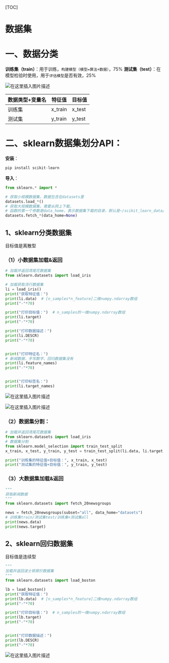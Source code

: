 [TOC]

# 数据集
# 一、数据分类
**训练集（train）**：用于训练，``构建模型（模型=算法+数据）``，75%
**测试集（test）**：在模型检验时使用，用于``评估模型``是否有效，25%

![在这里插入图片描述](https://img-blog.csdnimg.cn/20200322001942561.png?x-oss-process=image/watermark,type_ZmFuZ3poZW5naGVpdGk,shadow_10,text_aHR0cHM6Ly9ibG9nLmNzZG4ubmV0L2d1MzA1NTI0MDcz,size_16,color_FFFFFF,t_70)

|数据类型+变量名|特征值|目标值
|---|---|---|
|训练集|x_train|x_test|
|测试集|y_train|y_test|

# 二、sklearn数据集划分API：
**安装**：
```python
pip install scikit-learn
```
**导入**：
```python
from sklearn.* import *
```

```python
# 获取小规模数据集，数据包含在datasets里
datasets.load_*()  
# 获取大规模数据集，需要从网上下载，
# 函数的第一个参数是data_home，表示数据集下载的目录，默认是~/scikit_learn_data/
datasets.fetch_*(data_home=None) 
```

## 1、sklearn分类数据集
目标值是离散型
### （1）小数据集加载&返回
```python
# 加载并返回鸢尾花数据集
from sklearn.datasets import load_iris

# 加载获取流行数据集
li = load_iris()
print("获取特征值：")
print(li.data)  # [n_samples*n_feature]二维numpy.ndarray数组
print("-"*70)

print("打印目标值：")  # n_samples的一维numpy.ndarray数组
print(li.target)
print("-"*70)

print("打印数据描述：")
print(li.DESCR)
print("-"*70)


print("打印特征名：")
# 新闻数据，手写数字、回归数据集没有
print(li.feature_names)
print("-"*70)


print("打印标签名：")
print(li.target_names)

```
![在这里插入图片描述](https://img-blog.csdnimg.cn/20200307225250825.png?x-oss-process=image/watermark,type_ZmFuZ3poZW5naGVpdGk,shadow_10,text_aHR0cHM6Ly9ibG9nLmNzZG4ubmV0L2d1MzA1NTI0MDcz,size_16,color_FFFFFF,t_70)

![在这里插入图片描述](https://img-blog.csdnimg.cn/20200307225258808.png)

### （2）数据集分割：

```python
# 加载并返回鸢尾花数据集
from sklearn.datasets import load_iris
# 数据集分割
from sklearn.model_selection import train_test_split
x_train, x_test, y_train, y_test = train_test_split(li.data, li.target, test_size=0.25)

print("训练集的特征值+目标值：", x_train, x_test)
print("测试集的特征值+目标值：", y_train, y_test)
```
### （3）大数据集加载&返回
```python
"""
获取新闻数据
"""
from sklearn.datasets import fetch_20newsgroups

news = fetch_20newsgroups(subset="all", data_home="datasets")  
# 训练集train/测试集test/训练集+测试集all
print(news.data)
print(news.target)
```

## 2、sklearn回归数据集
目标值是连续型
```python
"""
加载并返回波士顿房价数据集
"""
from sklearn.datasets import load_boston

lb = load_boston()
print("获取特征值：")
print(lb.data)  # [n_samples*n_feature]二维numpy.ndarray数组
print("-"*70)

print("打印目标值：")  # n_samples的一维numpy.ndarray数组
print(lb.target)
print("-"*70)


print("打印数据描述：")
print(lb.DESCR)
print("-"*70)

```

![在这里插入图片描述](https://img-blog.csdnimg.cn/2020030722524243.png?x-oss-process=image/watermark,type_ZmFuZ3poZW5naGVpdGk,shadow_10,text_aHR0cHM6Ly9ibG9nLmNzZG4ubmV0L2d1MzA1NTI0MDcz,size_16,color_FFFFFF,t_70)
